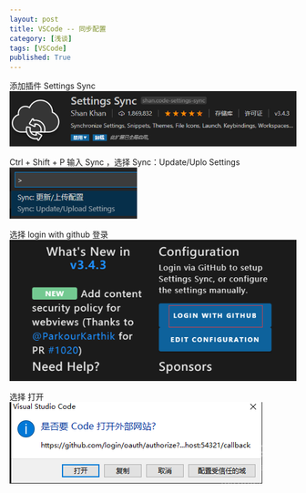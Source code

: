 ```yaml
---
layout: post
title: VSCode -- 同步配置
category: [浅谈]
tags: [VSCode]
published: True
---
```



添加插件 Settings Sync
<left><img src="/public/img/VSCode同步配置/1.png"></left>

Ctrl + Shift + P  输入  Sync  ，选择 Sync：Update/Uplo Settings
<left><img src="/public/img/VSCode同步配置/2.png"></left>

选择 login with github 登录
<left><img src="/public/img/VSCode同步配置/3.png"></left>

选择  打开  
<left><img src="/public/img/VSCode同步配置/4.png"></left>



